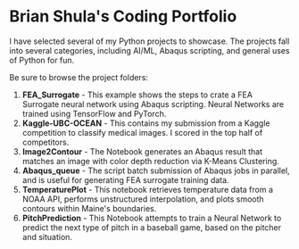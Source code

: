# Brian Shula's Coding Portfolio

I have selected several of my Python projects to showcase.  The projects fall into several categories, including AI/ML, Abaqus scripting, and general uses of Python for fun.

Be sure to browse the project folders:
1. **FEA_Surrogate** - This example shows the steps to crate a FEA Surrogate neural network using Abaqus scripting.  Neural Networks are trained using TensorFlow and PyTorch.
2. **Kaggle-UBC-OCEAN** - This contains my submission from a Kaggle competition to classify medical images.  I scored in the top half of competitors.
3. **Image2Contour** - The Notebook generates an Abaqus result that matches an image with color depth reduction via K-Means Clustering. 
4. **Abaqus_queue** - The script batch submission of Abaqus jobs in parallel, and is useful for generating FEA surrogate training data.
5. **TemperaturePlot** - This notebook retrieves temperature data from a NOAA API, performs unstructured interpolation, and plots smooth contours within Maine's boundaries.
6. **PitchPrediction** - This Notebook attempts to train a Neural Network to predict the next type of pitch in a baseball game, based on the pitcher and situation.


